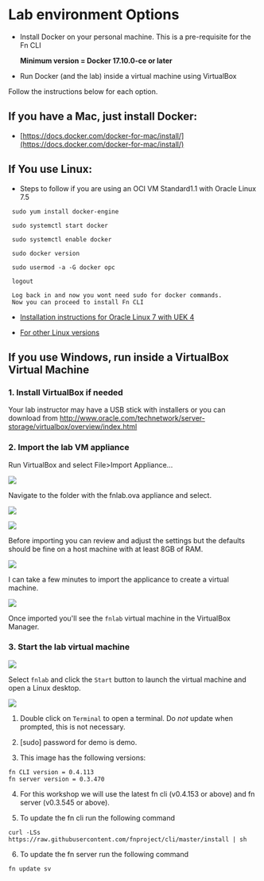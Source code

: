 # Lab environment Options

* Install Docker on your personal machine. This is a pre-requisite for the Fn CLI

  **Minimum version = Docker 17.10.0-ce or later**

* Run Docker (and the lab) inside a virtual machine using VirtualBox


Follow the instructions below for each option.

## If you have a Mac, just install Docker:

* [https://docs.docker.com/docker-for-mac/install/](https://docs.docker.com/docker-for-mac/install/)

## If You use Linux:

* Steps to follow if you are using an OCI VM Standard1.1 with Oracle Linux 7.5

```
 sudo yum install docker-engine
```
 
```
 sudo systemctl start docker
```
 
```
 sudo systemctl enable docker
```

```
 sudo docker version
```
 
```
 sudo usermod -a -G docker opc 
```

```
 logout 
```

```
 Log back in and now you wont need sudo for docker commands.
 Now you can proceed to install Fn CLI
```



* [Installation instructions for Oracle Linux 7 with UEK 4](https://docs.oracle.com/cd/E52668_01/E87205/html/section_install_upgrade_yum_docker.html)

* [For other Linux versions](https://www.docker.com/community-edition)

## If you use Windows, run inside a VirtualBox Virtual Machine

### 1. Install VirtualBox if needed

Your lab instructor may have a USB stick with installers or you can download from
http://www.oracle.com/technetwork/server-storage/virtualbox/overview/index.html

### 2. Import the lab VM appliance

Run VirtualBox and select File>Import Appliance...

![](images/import-appliance.jpg)

Navigate to the folder with the fnlab.ova appliance and select.

![](images/appliance-to-import.jpg)

![](images/fnlab-ova.jpg)

Before importing you can review and adjust the settings but the defaults should be fine on a host machine with at least 8GB of RAM.

![](images/import-settings.jpg)

I can take a few minutes to import the applicance to create a virtual machine.

![](images/importing-ova.jpg)

Once imported you'll see the `fnlab` virtual machine in the VirtualBox Manager.

### 3. Start the lab virtual machine

![](images/virtualbox-manager.jpg)

Select `fnlab` and click the `Start` button to launch the virtual machine
and open a Linux desktop.

![](images/linux-desktop.jpg)

1. Double click on `Terminal` to open a terminal.  Do *not* update when prompted, this is not necessary.

2. [sudo] password for demo is demo.

3. This image has the following versions:

```
fn CLI version = 0.4.113
fn server version = 0.3.470
```

4. For this workshop we will use the latest fn cli (v0.4.153 or above) and fn server (v0.3.545 or above).

5. To update the fn cli run the following command

```
curl -LSs https://raw.githubusercontent.com/fnproject/cli/master/install | sh
```

6. To update the fn server run the following command

```
fn update sv
```


